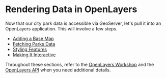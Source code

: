 # Rendering Data in OpenLayers

Now that our city park data is accessible via GeoServer, let's pull it into an OpenLayers application. This will involve a few steps.

* [Adding a Base Map](/rendering-data-in-openlayers/adding-a-base-map.md)
* [Fetching Parks Data](/rendering-data-in-openlayers/fetching-parks-data.md)
* [Styling Features](/rendering-data-in-openlayers/styling-features.md)
* [Making It Interactive](/rendering-data-in-openlayers/making-it-interactive.md)

Throughout these sections, refer to the [OpenLayers Workshop](https://openlayers.org/workshop/en/) and the [OpenLayers API](http://openlayers.org/en/latest/apidoc/index.html) when you need additional details.

